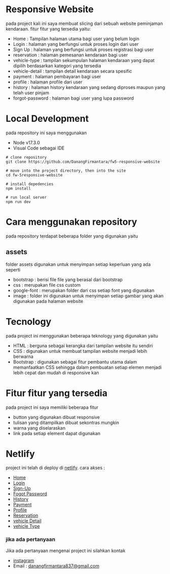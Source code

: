 # Responsive Website
pada project kali ini saya membuat slicing dari sebuah website peminjaman kendaraan. fitur fitur yang tersedia yaitu:
* Home : Tampilan halaman utama bagi user yang belum login
* Login : halaman yang berfungsi untuk proses login dari user
* Sign Up : halaman yang berfungsi untuk proses registrasi bagi user
* reservation : halaman pemesanan kendaraan bagi user
* vehicle-type : tampilan sekumpulan halaman kendaraan yang dapat dipilih berdasarkan kategori yang tersedia
* vehicle-detail : tampilan detail kendaraan secara spesific
* payment : halaman pembayaran bagi user
* profile : halaman profile dari user
* history : halaman history kendaraan yang sedang diproses maupun yang telah user pinjam
* forgot-password : halaman bagi user yang lupa password

# Local Development
pada repository ini saya menggunakan 
* Node v17.3.0
* Visual Code sebagai IDE

```
# clone repository
git clone https://github.com/DanangFirmantara/fw5-responsive-website

# move into the project directory, then into the site
cd fw-5responsive-website

# install depedencies
npm install

# run local server
npm run dev
```

# Cara menggunakan repository
pada repository terdapat beberapa folder yang digunakan yaitu

## assets
folder assets digunakan untuk menyimpan setiap keperluan yang ada seperti
* bootstrap : berisi file file yang berasal dari bootstrap
* css : merupakan file css custom
* google-font : merupakan folder dari css setiap font yang digunakan
* image : folder ini digunakan untuk menyimpan setiap gambar yang akan digunakan pada halaman website

# Tecnology
pada project ini menggunakan beberapa teknology yang digunakan yaitu
* HTML : berguna sebagai kerangka dari tampilan website itu sendiri
* CSS : digunakan untuk membuat tampilan website menjadi lebih berwarna
* Bootstrap : digunakan sebagai fitur pembantu utama dalam memanfaatkan CSS sehingga dalam pembuatan setiap elemen menjadi lebih cepat dan mudah di responsive kan

# Fitur fitur yang tersedia 
pada project ini saya memiliki beberapa fitur
* button yang digunakan dibuat responsive
* tulisan yang ditampilkan dibuat sekontras mungkin
* warna yang diselaraskan
* link pada setiap element dapat digunakan

# Netlify
project ini telah di deploy di [netlify](https://goofy-keller-d20657.netlify.app/). cara akses :
* [Home](https://goofy-keller-d20657.netlify.app/home-2.html)
* [Login](https://goofy-keller-d20657.netlify.app/login-2.html)
* [Sign-Up](https://goofy-keller-d20657.netlify.app/sign-up.html)
* [Fogot Password](https://goofy-keller-d20657.netlify.app/forgot-password.html)
* [History](https://goofy-keller-d20657.netlify.app/history.html)
* [Payment](https://goofy-keller-d20657.netlify.app/payment-2.html)
* [Profile](https://goofy-keller-d20657.netlify.app/profile.html)
* [Reservation](https://goofy-keller-d20657.netlify.app/reservation.html)
* [vehicle Detail](https://goofy-keller-d20657.netlify.app/vehicle-detail.html)
* [vehicle Type](https://goofy-keller-d20657.netlify.app/vehicle-type.html)

### jika ada pertanyaan
Jika ada pertanyaan mengenai project ini silahkan kontak
* [instagram](https://www.instagram.com/danangf14)
* Email : danangfirmantara837@gmail.com
